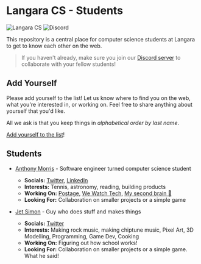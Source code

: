 # Langara CS - Students

![Langara CS](https://img.shields.io/badge/langara-cs-%23f15a22) ![Discord](https://img.shields.io/discord/753037165050593300)

This repository is a central place for computer science students at Langara to get to know each other on the web.

> If you haven't already, make sure you join our [Discord server](https://discord.gg/uy3wCpZ) to collaborate with your fellow students!

## Add Yourself

Please add yourself to the list! Let us know where to find you on the web, what you're interested in, or working on. Feel free to share anything about yourself that you'd like.

All we ask is that you keep things in _alphabetical order by last name_.

[Add yourself to the list](https://github.com/langaracs/students/edit/master/README.md)!

## Students

- [Anthony Morris](https://anthonymorris.dev) - Software engineer turned computer science student
  - **Socials:** [Twitter](https://twitter.com/amorriscode), [LinkedIn](https://www.linkedin.com/in/amorriscode/)
  - **Interests:** Tennis, astronomy, reading, building products
  - **Working On:** [Postage](https://postage.care), [We Watch Tech](https://wewatch.tech), [My second brain 🧠](https://anthonymorris.dev/second-brain)
  - **Looking For:** Collaboration on smaller projects or a simple game

- [Jet Simon](http://jetsimon.com/) - Guy who does stuff and makes things
  - **Socials:** [Twitter](https://twitter.com/SimonJet)
  - **Interests:** Making rock music, making chiptune music, Pixel Art, 3D Modelling, Programming, Game Dev, Cooking 
  - **Working On:** Figuring out how school works!
  - **Looking For:** Collaboration on smaller projects or a simple game. What he said!
